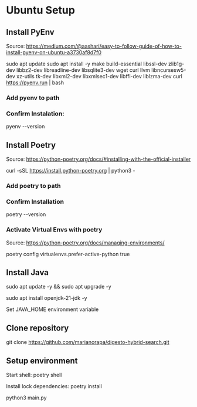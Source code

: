 # Ubuntu Setup

## Install PyEnv
Source: https://medium.com/@aashari/easy-to-follow-guide-of-how-to-install-pyenv-on-ubuntu-a3730af8d7f0

sudo apt update
sudo apt install -y make build-essential libssl-dev zlib1g-dev libbz2-dev libreadline-dev libsqlite3-dev wget curl llvm libncursesw5-dev xz-utils tk-dev libxml2-dev libxmlsec1-dev libffi-dev liblzma-dev
curl https://pyenv.run | bash

### Add pyenv to path

### Confirm Instalation:

pyenv --version

## Install Poetry
Source: https://python-poetry.org/docs/#installing-with-the-official-installer

curl -sSL https://install.python-poetry.org | python3 -

### Add poetry to path

### Confirm Installation

poetry --version

### Activate Virtual Envs with poetry
Source: https://python-poetry.org/docs/managing-environments/

poetry config virtualenvs.prefer-active-python true

## Install Java

sudo apt update -y && sudo apt upgrade -y

sudo apt install openjdk-21-jdk -y

Set JAVA_HOME environment variable

## Clone repository

git clone https://github.com/marianorapa/digesto-hybrid-search.git

## Setup environment

Start shell:
poetry shell

Install lock dependencies:
poetry install

python3 main.py